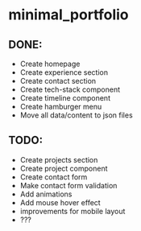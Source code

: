 # minimal_portfolio

## DONE:

- Create homepage
- Create experience section
- Create contact section
- Create tech-stack component
- Create timeline component
- Create hamburger menu
- Move all data/content to json files

## TODO:

- Create projects section
- Create project component
- Create contact form
- Make contact form validation
- Add animations
- Add mouse hover effect
- improvements for mobile layout
- ???
